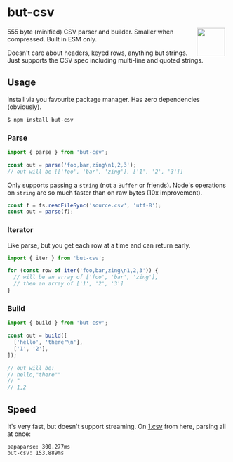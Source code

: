 # but-csv

<img src="https://storage.googleapis.com/hwhistlr.appspot.com/assets/but-csv.png" width="64" height="64" align="right" hspace="8" />

555 byte (minified) CSV parser and builder.
Smaller when compressed.
Built in ESM only.

Doesn't care about headers, keyed rows, anything but strings.
Just supports the CSV spec including multi-line and quoted strings.

## Usage

Install via you favourite package manager.
Has zero dependencies (obviously).

```bash
$ npm install but-csv
```

### Parse

```js
import { parse } from 'but-csv';

const out = parse('foo,bar,zing\n1,2,3');
// out will be [['foo', 'bar', 'zing'], ['1', '2', '3']]
```

Only supports passing a `string` (not a `Buffer` or friends).
Node's operations on `string` are so much faster than on raw bytes (10x improvement).

```js
const f = fs.readFileSync('source.csv', 'utf-8');
const out = parse(f);
```

### Iterator

Like parse, but you get each row at a time and can return early.

```js
import { iter } from 'but-csv';

for (const row of iter('foo,bar,zing\n1,2,3')) {
  // will be an array of ['foo', 'bar', 'zing'],
  // then an array of ['1', '2', '3']
}
```

### Build

```js
import { build } from 'but-csv';

const out = build([
  ['hello', 'there"\n'],
  ['1', '2'],
]);

// out will be:
// hello,"there""
// "
// 1,2
```

## Speed

It's very fast, but doesn't support streaming.
On [1.csv](https://github.com/Keyang/csvbench/blob/master/1.csv) from here, parsing all at once:

```
papaparse: 300.277ms
but-csv: 153.889ms
```
